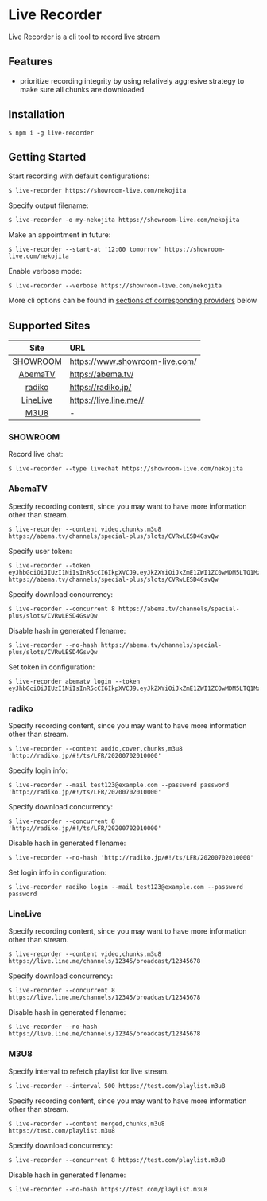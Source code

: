 # Live Recorder

Live Recorder is a cli tool to record live stream

## Features

- prioritize recording integrity by using relatively aggresive strategy to make sure all chunks are downloaded

## Installation

    $ npm i -g live-recorder

## Getting Started

Start recording with default configurations:

    $ live-recorder https://showroom-live.com/nekojita

Specify output filename:

    $ live-recorder -o my-nekojita https://showroom-live.com/nekojita

Make an appointment in future:

    $ live-recorder --start-at '12:00 tomorrow' https://showroom-live.com/nekojita

Enable verbose mode:

    $ live-recorder --verbose https://showroom-live.com/nekojita

More cli options can be found in [sections of corresponding  providers](#supported-sites) below

## Supported Sites

| Site | URL |
| :--: | :-- |
| [SHOWROOM](#showroom) | <https://www.showroom-live.com/> |
| [AbemaTV](#abematv) | <https://abema.tv/> |
| [radiko](#radiko) | <https://radiko.jp/> |
| [LineLive](#livelive) | <https://live.line.me//> |
| [M3U8](#m3u8) | - |

### SHOWROOM

Record live chat:

    $ live-recorder --type livechat https://showroom-live.com/nekojita

### AbemaTV

Specify recording content, since you may want to have more information other than stream.

    $ live-recorder --content video,chunks,m3u8 https://abema.tv/channels/special-plus/slots/CVRwLESD4GsvQw

Specify user token:

    $ live-recorder --token eyJhbGciOiJIUzI1NiIsInR5cCI6IkpXVCJ9.eyJkZXYiOiJkZmE1ZWI1ZC0wMDM5LTQ1MzUtOTIwYi00N2RjMDVkODlkNWUiLCJleHAiOjIxNDc0ODM2NDcsImlzcyI6ImFiZW1hLmlvL3YxIiwic3ViIjoiNXZ2ekZDYVgzeGN3M3EifQ.woiwLthcwRCaLb0ppEbaqxuWq4PFMFs_3oUeM2lO40c https://abema.tv/channels/special-plus/slots/CVRwLESD4GsvQw

Specify download concurrency:

    $ live-recorder --concurrent 8 https://abema.tv/channels/special-plus/slots/CVRwLESD4GsvQw

Disable hash in generated filename:

    $ live-recorder --no-hash https://abema.tv/channels/special-plus/slots/CVRwLESD4GsvQw

Set token in configuration:

    $ live-recorder abematv login --token eyJhbGciOiJIUzI1NiIsInR5cCI6IkpXVCJ9.eyJkZXYiOiJkZmE1ZWI1ZC0wMDM5LTQ1MzUtOTIwYi00N2RjMDVkODlkNWUiLCJleHAiOjIxNDc0ODM2NDcsImlzcyI6ImFiZW1hLmlvL3YxIiwic3ViIjoiNXZ2ekZDYVgzeGN3M3EifQ.woiwLthcwRCaLb0ppEbaqxuWq4PFMFs_3oUeM2lO40c

### radiko

Specify recording content, since you may want to have more information other than stream.

    $ live-recorder --content audio,cover,chunks,m3u8 'http://radiko.jp/#!/ts/LFR/20200702010000'

Specify login info:

    $ live-recorder --mail test123@example.com --password password 'http://radiko.jp/#!/ts/LFR/20200702010000'

Specify download concurrency:

    $ live-recorder --concurrent 8 'http://radiko.jp/#!/ts/LFR/20200702010000'

Disable hash in generated filename:

    $ live-recorder --no-hash 'http://radiko.jp/#!/ts/LFR/20200702010000'

Set login info in configuration:

    $ live-recorder radiko login --mail test123@example.com --password password

### LineLive

Specify recording content, since you may want to have more information other than stream.

    $ live-recorder --content video,chunks,m3u8 https://live.line.me/channels/12345/broadcast/12345678

Specify download concurrency:

    $ live-recorder --concurrent 8 https://live.line.me/channels/12345/broadcast/12345678

Disable hash in generated filename:

    $ live-recorder --no-hash https://live.line.me/channels/12345/broadcast/12345678

### M3U8

Specify interval to refetch playlist for live stream.

    $ live-recorder --interval 500 https://test.com/playlist.m3u8

Specify recording content, since you may want to have more information other than stream.

    $ live-recorder --content merged,chunks,m3u8 https://test.com/playlist.m3u8

Specify download concurrency:

    $ live-recorder --concurrent 8 https://test.com/playlist.m3u8

Disable hash in generated filename:

    $ live-recorder --no-hash https://test.com/playlist.m3u8
